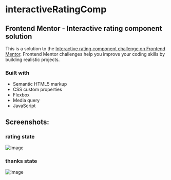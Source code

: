 # interactiveRatingComp

## Frontend Mentor - Interactive rating component solution
This is a solution to the [Interactive rating component challenge on Frontend Mentor](https://www.frontendmentor.io/challenges/interactive-rating-component-koxpeBUmI). Frontend Mentor challenges help you improve your coding skills by building realistic projects. 

### Built with
- Semantic HTML5 markup
- CSS custom properties
- Flexbox
- Media query 
- JavaScript 

## Screenshots:
### rating state
![image](https://user-images.githubusercontent.com/76474133/194132910-a704fb92-78a2-41b5-8875-83a8c292155a.png)
### thanks state
![image](https://user-images.githubusercontent.com/76474133/194133063-0d50d0e1-0583-491e-a1f6-3408ca8bf7c6.png)
